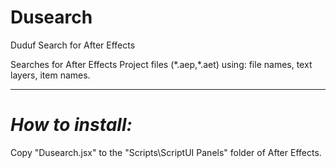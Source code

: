 Dusearch
========

Duduf Search for After Effects

Searches for After Effects Project files (\*.aep,\*.aet)
using: file names, text layers, item names.

____
_How to install:_
==

Copy "Dusearch.jsx" to the "Scripts\ScriptUI Panels" folder of After Effects.
